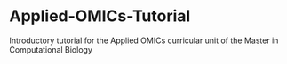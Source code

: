 # Applied-OMICs-Tutorial
Introductory tutorial for the Applied OMICs curricular unit of the Master in Computational Biology
